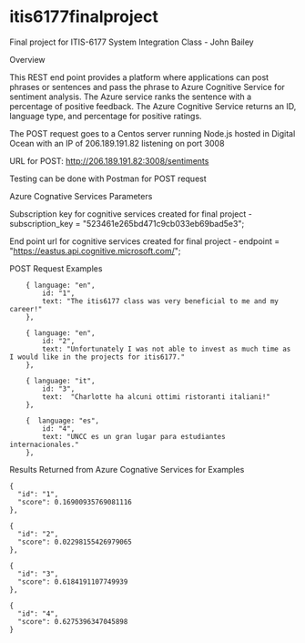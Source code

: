 # itis6177finalproject
Final project for ITIS-6177 System Integration Class - John Bailey

Overview

This REST end point provides a platform where applications can post phrases or sentences and pass the phrase to Azure Cognitive Service for sentiment analysis. The Azure service ranks the sentence with a percentage of positive feedback. The Azure Cognitive Service returns an ID, language type, and percentage for positive ratings.

The POST request goes to a Centos server running Node.js hosted in Digital Ocean with an IP of 206.189.191.82 listening on port 3008

URL for POST: http://206.189.191.82:3008/sentiments

Testing can be done with Postman for POST request





Azure Cognative Services Parameters

Subscription key for cognitive services created for final project -
subscription_key = "523461e265bd471c9cb033eb69bad5e3";

End point url for cognitive services created for final project -
endpoint = "https://eastus.api.cognitive.microsoft.com/";



POST Request Examples

        { language: "en", 
            id: "1", 
            text: "The itis6177 class was very beneficial to me and my career!" 
        },
        
        { language: "en",
            id: "2",
            text: "Unfortunately I was not able to invest as much time as I would like in the projects for itis6177."
        },
        
        { language: "it",
            id: "3",
            text:  "Charlotte ha alcuni ottimi ristoranti italiani!"
        },
        
        {  language: "es",
            id: "4",
            text: "UNCC es un gran lugar para estudiantes internacionales."
        },


Results Returned from Azure Cognative Services for Examples

    {
      "id": "1",
      "score": 0.16900935769081116
    },
    
    {
      "id": "2",
      "score": 0.02298155426979065
    },
    
    {
      "id": "3",
      "score": 0.6184191107749939
    },
    
    {
      "id": "4",
      "score": 0.6275396347045898
    }

